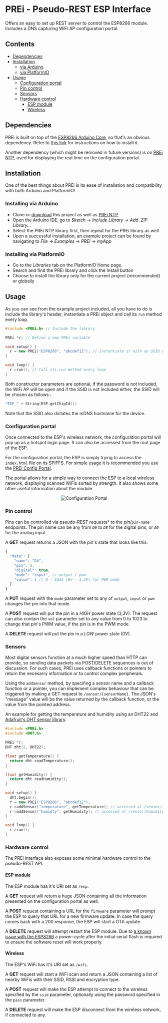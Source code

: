 # PREi - Pseudo-REST ESP Interface
Offers an easy to set up REST server to control the ESP8266 module. Includes a DNS capturing WiFi AP configuration portal.

## Contents
- [Dependencies](#dependencies)
- [Installation](#installing)
  - [via Arduino](#installing-via-arduino)
  - [via PlatformIO](#installing-via-platformio)
- [Usage](#usage)
  - [Configuration portal](#configuration-portal)
  - [Pin control](#pin-control)
  - [Sensors](#sensors)
  - [Hardware control](#hardware-control)
    - [ESP module](#esp-module)
    - [Wireless](#wireless)

## Dependencies
PREi is built on top of the [ESP8266 Arduino Core](https://github.com/esp8266/Arduino), so that's an obvious dependency. Refer to [this link](https://github.com/esp8266/Arduino#installing-with-boards-manager) for instructions on how to install it.

Another dependency (which might be removed in future versions) is on [PREi NTP](https://github.com/fulf/prei-ntp), used for displaying the real time on the configuration portal.

## Installation
One of the best things about PREi is its ease of installation and compatibility with both Arduino and PlatformIO!

### Installing via Arduino
- Clone or [download](https://github.com/fulf/prei/archive/master.zip) this project as well as [PREi NTP](https://github.com/fulf/prei-ntp/archive/master.zip)
- Open the Arduino IDE, go to _Sketch_ -> _Include Library_ -> _Add .ZIP Library..._
- Select the PREi NTP library first, then repeat for the PREi library as well
- Upon a successful installation, an example project can be found by navigating to _File_ -> _Examples_ -> _PREi_ -> _myApp_

### Installing via PlatformIO
- Go to the _Libraries_ tab on the PlatformIO Home page.
- Search and find the PREi library and click the Install button
- Choose to install the library only for the current project (recommended) or globally

## Usage
As you can see from the example project included, all you have to do is include the library's header, instantiate a PREi object and call its `run` method every loop.

```cpp
#include <PREi.h> // Include the library

PREi *r; // Define a new PREi variable

void setup() {
  r = new PREi("ESP8266", "abcdef12"); // Instantiate it with an SSID and password (optionally)
}

void loop() {
  r->run(); // Call its run method every loop
}
```

Both constructor parameters are optional, if the password is not included, the WiFi AP will be open and if the SSID is not included either, the SSID will be chosen as follows :
```cpp
"ESP_" + String(ESP.getChipId())
```

Note that the SSID also dictates the mDNS hostname for the device.

### Configuration portal
Once connected to the ESP's wireless network, the configuration portal will pop up as a hotspot login page. It can also be accessed from the root page of the ESP.

For the configuration portal, the ESP is simply trying to access the `index.html` file on its SPIFFS. For simple usage it is recommended you use the [PREi Config Portal](https://github.com/fulf/prei-portal).

The portal allows for a simple way to connect the ESP to a local wireless network, displaying scanned WiFis sorted by strength. It also shows some other useful information about the module.

<center>
<img src="http://i.imgur.com/SSRVYwB.png" alt="Configuration Portal">
</center>


### Pin control
Pins can be controlled via pseudo-REST requests* to the _pin/`pin-name`_ endpoints. The pin name can be any from _`D0` to `D8`_ for the digital pins, or _`A0`_ for the analog input.

A **GET** request returns a JSON with the pin's state that looks like this:
```javascript
{
  "data": {
    "name": "D4",
    "pin": 2,
    "digital": true,
    "mode": "input", // output / pwm
    "value": 1 // 0 - 1023 (0V - 3,3V) for PWM mode
  }
}
```

A **PUT** request with the `mode` parameter set to any of `output`, `input` or `pwm` changes the pin into that mode.

A **POST** request will put the pin in a _HIGH_ power state (3,3V). The request can also contain the `val` parameter set to any value from 0 to 1023 to change that pin's PWM value, if the pin is in the PWM mode.

A **DELETE** request will put the pin in a _LOW_ power state (0V).

### Sensors
Most digital sensors function at a much higher speed than HTTP can provide, so sending data packets via POST/DELETE sequences is out of discussion. For such cases, PREi uses callback functions or pointers to return the necesarry information or to control complex peripherals.

Using the `addSensor` method, by specifing a sensor name and a callback function or a pointer, you can implement complex behaviour that can be triggered by making a GET request to `/sensor/{sensorName}`. The JSON's "message" value will be the value returned by the callback function, or the value from the pointed address.

An example for getting the temperature and humidity using an DHT22 and [Adafruit's DHT sensor library](https://github.com/adafruit/DHT-sensor-library).

```cpp
#include <PREi.h>
#include <DHT.h>

PREi *r;
DHT dht(2, DHT22);

float getTemperature() {
  return dht.readTemperature();
}

float getHumidity() {
  return dht.readHumidity();
}

void setup() {
  dht.begin();
  r = new PREi("ESP8266", "abcdef12");
  r->addSensor("temperature", getTemperature); // accessed at /sensor/temperature
  r->addSensor("humidty", getHumidity); // accessed at /sensor/humidity
}

void loop() {
  r->run();
}
```

### Hardware control
The PREi interface also exposes some minimal hardware control to the pseudo-REST API.

#### ESP module
The ESP module has it's URI set as `/esp`.

A **GET** request will return a huge JSON containing all the information presented on the configuration portal as well.

A **POST** request containing a URL for the `firmware` parameter will prompt the ESP to query that URL for a new firmware update. In case the query comes back with a 200 response, the ESP will start a OTA update.

A **DELETE** request will attempt restart the ESP module. Due to [a known issue with the ESP8266](https://github.com/resin-io-projects/esp8266/issues/5) a power-cycle after the initial serial flash is required to ensure the software reset will work properly.
#### Wireless
The ESP's WiFi has it's URI set as `/wifi`.

A **GET** request will start a WiFi scan and return a JSON containing a list of nearby WiFis with their SSID, RSSI and encryption type.

A **POST** request will make the ESP attempt to connect to the wireless specified by the `ssid` parameter, optionally using the password specified in the `pass` parameter.

A **DELETE** request will make the ESP disconnect from the wireless network, if connected to any.

